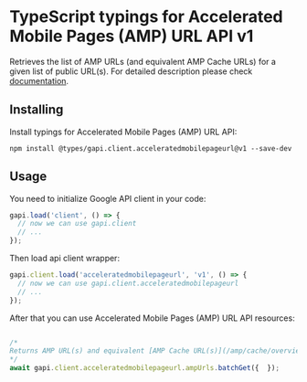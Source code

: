 # TypeScript typings for Accelerated Mobile Pages (AMP) URL API v1

Retrieves the list of AMP URLs (and equivalent AMP Cache URLs) for a given list of public URL(s). 
For detailed description please check [documentation](https://developers.google.com/amp/cache/).

## Installing

Install typings for Accelerated Mobile Pages (AMP) URL API:

```
npm install @types/gapi.client.acceleratedmobilepageurl@v1 --save-dev
```

## Usage

You need to initialize Google API client in your code:

```typescript
gapi.load('client', () => {
  // now we can use gapi.client
  // ...
});
```

Then load api client wrapper:

```typescript
gapi.client.load('acceleratedmobilepageurl', 'v1', () => {
  // now we can use gapi.client.acceleratedmobilepageurl
  // ...
});
```



After that you can use Accelerated Mobile Pages (AMP) URL API resources:

```typescript

/*
Returns AMP URL(s) and equivalent [AMP Cache URL(s)](/amp/cache/overview#amp-cache-url-format).
*/
await gapi.client.acceleratedmobilepageurl.ampUrls.batchGet({  });
```

